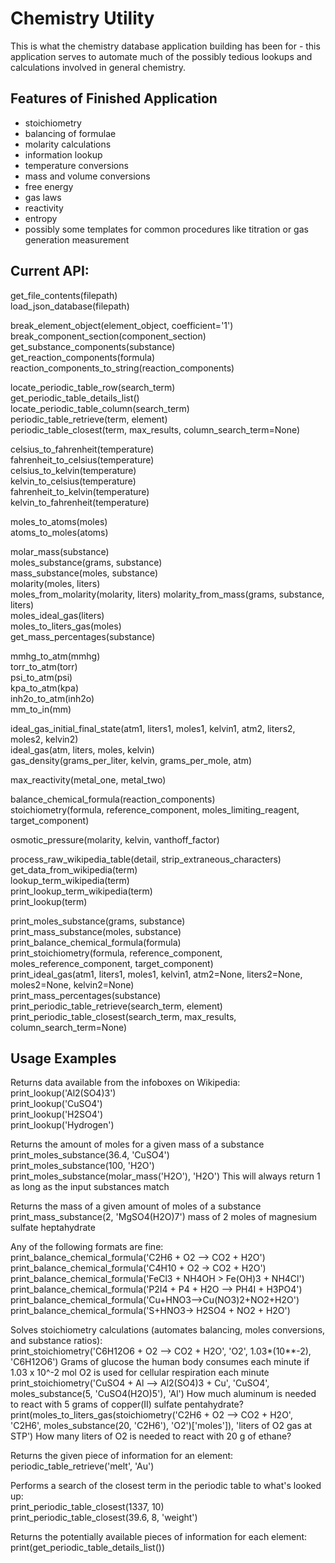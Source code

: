 # Chemistry Utility
This is what the chemistry database application building has been for - this application serves to automate much of the possibly tedious lookups and calculations involved in general chemistry.

## Features of Finished Application
- stoichiometry
- balancing of formulae
- molarity calculations
- information lookup
- temperature conversions
- mass and volume conversions
- free energy
- gas laws
- reactivity
- entropy
- possibly some templates for common procedures like titration or gas generation measurement

## Current API:
get_file_contents(filepath)  
load_json_database(filepath)

break_element_object(element_object, coefficient='1')  
break_component_section(component_section)  
get_substance_components(substance)  
get_reaction_components(formula)  
reaction_components_to_string(reaction_components)

locate_periodic_table_row(search_term)  
get_periodic_table_details_list()  
locate_periodic_table_column(search_term)  
periodic_table_retrieve(term, element)  
periodic_table_closest(term, max_results, column_search_term=None)

celsius_to_fahrenheit(temperature)  
fahrenheit_to_celsius(temperature)  
celsius_to_kelvin(temperature)  
kelvin_to_celsius(temperature)  
fahrenheit_to_kelvin(temperature)  
kelvin_to_fahrenheit(temperature)

moles_to_atoms(moles)  
atoms_to_moles(atoms)

molar_mass(substance)  
moles_substance(grams, substance)  
mass_substance(moles, substance)  
molarity(moles, liters)  
moles_from_molarity(molarity, liters)
molarity_from_mass(grams, substance, liters)  
moles_ideal_gas(liters)  
moles_to_liters_gas(moles)  
get_mass_percentages(substance)

mmhg_to_atm(mmhg)  
torr_to_atm(torr)  
psi_to_atm(psi)  
kpa_to_atm(kpa)  
inh2o_to_atm(inh2o)  
mm_to_in(mm)  

ideal_gas_initial_final_state(atm1, liters1, moles1, kelvin1, atm2, liters2, moles2, kelvin2)  
ideal_gas(atm, liters, moles, kelvin)  
gas_density(grams_per_liter, kelvin, grams_per_mole, atm)

max_reactivity(metal_one, metal_two)

balance_chemical_formula(reaction_components)  
stoichiometry(formula, reference_component, moles_limiting_reagent, target_component)

osmotic_pressure(molarity, kelvin, vanthoff_factor)

process_raw_wikipedia_table(detail, strip_extraneous_characters)  
get_data_from_wikipedia(term)  
lookup_term_wikipedia(term)  
print_lookup_term_wikipedia(term)  
print_lookup(term)

print_moles_substance(grams, substance)  
print_mass_substance(moles, substance)  
print_balance_chemical_formula(formula)  
print_stoichiometry(formula, reference_component, moles_reference_component, target_component)  
print_ideal_gas(atm1, liters1, moles1, kelvin1, atm2=None, liters2=None, moles2=None, kelvin2=None)  
print_mass_percentages(substance)  
print_periodic_table_retrieve(search_term, element)  
print_periodic_table_closest(search_term, max_results, column_search_term=None)

## Usage Examples

Returns data available from the infoboxes on Wikipedia:  
print_lookup('Al2(SO4)3')  
print_lookup('CuSO4')  
print_lookup('H2SO4')  
print_lookup('Hydrogen')

Returns the amount of moles for a given mass of a substance
print_moles_substance(36.4, 'CuSO4')  
print_moles_substance(100, 'H2O')  
print_moles_substance(molar_mass('H2O'), 'H2O') This will always return 1 as long as the input substances match  

Returns the mass of a given amount of moles of a substance  
print_mass_substance(2, 'MgSO4(H2O)7') mass of 2 moles of magnesium sulfate heptahydrate

Any of the following formats are fine:  
print_balance_chemical_formula('C2H6 + O2 --> CO2 + H2O')  
print_balance_chemical_formula('C4H10 + O2 -> CO2 + H2O')  
print_balance_chemical_formula('FeCl3 + NH4OH > Fe(OH)3 + NH4Cl')  
print_balance_chemical_formula('P2I4 + P4 + H2O --> PH4I + H3PO4')  
print_balance_chemical_formula('Cu+HNO3-->Cu(NO3)2+NO2+H2O')  
print_balance_chemical_formula('S+HNO3-> H2SO4 + NO2 + H2O')

Solves stoichiometry calculations (automates balancing, moles conversions, and substance ratios):  
print_stoichiometry('C6H12O6 + O2 --> CO2 + H2O', 'O2', 1.03*(10**-2), 'C6H12O6') Grams of glucose the human body consumes each minute if 1.03 x 10^-2 mol O2 is used for cellular respiration each minute  
print_stoichiometry('CuSO4 + Al --> Al2(SO4)3 + Cu', 'CuSO4', moles_substance(5, 'CuSO4(H2O)5'), 'Al') How much aluminum is needed to react with 5 grams of copper(II) sulfate pentahydrate?  
print(moles_to_liters_gas(stoichiometry('C2H6 + O2 --> CO2 + H2O', 'C2H6', moles_substance(20, 'C2H6'), 'O2')['moles']), 'liters of O2 gas at STP') How many liters of O2 is needed to react with 20 g of ethane?

Returns the given piece of information for an element:  
periodic_table_retrieve('melt', 'Au')

Performs a search of the closest term in the periodic table to what's looked up:  
print_periodic_table_closest(1337, 10)  
print_periodic_table_closest(39.6, 8, 'weight')

Returns the potentially available pieces of information for each element:  
print(get_periodic_table_details_list())